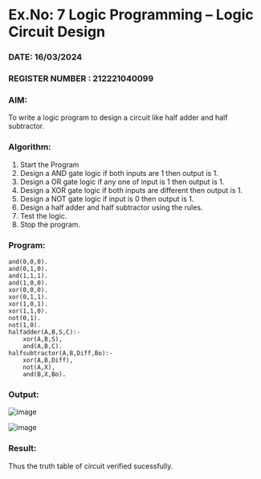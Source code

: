 # Ex.No: 7  Logic Programming –  Logic Circuit Design
### DATE: 16/03/2024                                                                           
### REGISTER NUMBER : 212221040099
### AIM: 
To write a logic program to design a circuit like half adder and half subtractor.
###  Algorithm:
1. Start the Program
2. Design a AND gate logic if both inputs are 1 then output is 1.
3. Design a OR gate logic if any one of input is 1 then output is 1.
4. Design a XOR gate logic if both inputs are different then output is 1.
5. Design a NOT gate logic if input is 0 then output is 1.
6. Design a half adder and half subtractor using the rules.
7. Test the logic.
8. Stop the program.

### Program:
```
and(0,0,0).
and(0,1,0).
and(1,1,1).
and(1,0,0).
xor(0,0,0).
xor(0,1,1).
xor(1,0,1).
xor(1,1,0).
not(0,1).
not(1,0).
halfadder(A,B,S,C):-
    xor(A,B,S),
    and(A,B,C).
halfsubtractor(A,B,Diff,Bo):-
    xor(A,B,Diff),
    not(A,X),
    and(B,X,Bo).
```
### Output:
![image](https://github.com/ManiKandan228/AI_Lab_2023-24/assets/119160414/31bc378d-ec6a-4b52-8d0c-e0566b189284)

![image](https://github.com/ManiKandan228/AI_Lab_2023-24/assets/119160414/131f693b-618d-42bc-81d9-392d0866b025)


### Result:
Thus the truth table of circuit verified sucessfully.

